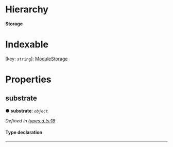 

# Hierarchy

**Storage**

# Indexable

\[key: `string`\]:&nbsp;[ModuleStorage](_types_d_.modulestorage.md)
# Properties

<a id="substrate"></a>

##  substrate

**● substrate**: *`object`*

*Defined in [types.d.ts:18](https://github.com/polkadot-js/api/blob/4344f33/packages/type-storage/src/types.d.ts#L18)*

#### Type declaration

___

